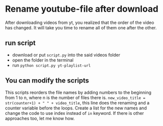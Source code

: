 # Rename youtube-file after download
After downloading videos from yt, you realized that the order of the video has changed. It will take you time to rename all of them one after the other.

## run script
- download or put `script.py` into the said videos folder
- open the folder in the terminal
- run `python script.py yt-playlist-url`

## You can modify the scripts
This scripts reorders the file names by adding numbers to the beginning from 1 to n, where n is the number of files there is. 
`new_video_title = str(counter+1) + " " + video_title`, this line does the renaming and a counter variable before the loops. Create a list for the new names and change the code to use index instead of `in` keyword. If there is other approaches too, let me know how.
